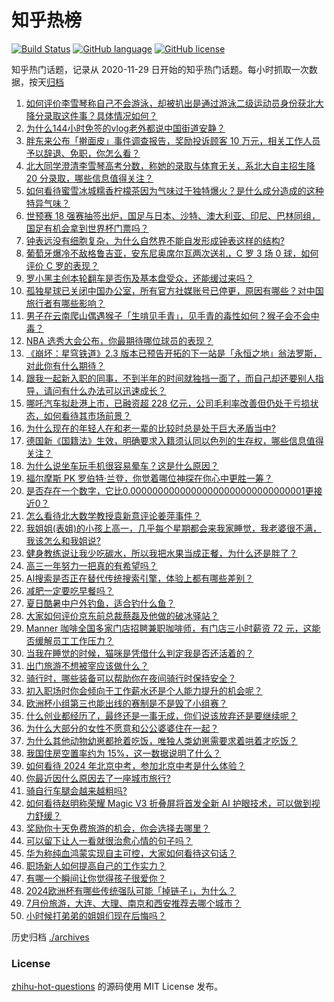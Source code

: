 # 知乎热榜
[![Build Status](https://github.com/ToWeLong/zhihu-hot-questions/workflows/CI/badge.svg)](https://github.com/ToWeLong/zhihu-hot-questions/actions)
[![GitHub language](https://img.shields.io/badge/language-golang-orange.svg)](https://golang.org/)
[![GitHub license](https://img.shields.io/github/license/ToWeLong/zhihu-hot-questions)](https://github.com/ToWeLong/zhihu-hot-questions/blob/main/LICENSE)

知乎热门话题，记录从 2020-11-29 日开始的知乎热门话题。每小时抓取一次数据，按天[归档](./archives)

<!-- BEGIN -->

1. [如何评价李雪琴称自己不会游泳，却被扒出是通过游泳二级运动员身份获北大降分录取这件事？具体情况如何？](https://www.zhihu.com/question/660011842)
1. [为什么144小时免签的vlog老外都说中国街道安静？](https://www.zhihu.com/question/659845050)
1. [胖东来公布「擀面皮」事件调查报告，奖励投诉顾客 10 万元，相关工作人员予以辞退、免职，你怎么看？](https://www.zhihu.com/question/660048821)
1. [北大同学澄清李雪琴高考分数，称她的录取与体育无关，系北大自主招生降 20 分录取，哪些信息值得关注？](https://www.zhihu.com/question/660052759)
1. [如何看待蜜雪冰城糯香柠檬茶因为气味过于独特爆火？是什么成分造成的这种特异气味？](https://www.zhihu.com/question/659617405)
1. [世预赛 18 强赛抽签出炉，国足与日本、沙特、澳大利亚、印尼、巴林同组，国足有机会拿到世界杯门票吗？](https://www.zhihu.com/question/660075580)
1. [钟表远没有细胞复杂，为什么自然界不能自发形成钟表这样的结构?](https://www.zhihu.com/question/659497953)
1. [葡萄牙爆冷不敌格鲁吉亚，安东尼奥席尔瓦两次送礼，C 罗 3 场 0 球，如何评价 C 罗的表现？](https://www.zhihu.com/question/660038204)
1. [罗小黑主创本轮翻车是否伤及基本盘受众，还能缓过来吗？](https://www.zhihu.com/question/660001699)
1. [孤独星球已关闭中国办公室，所有官方社媒账号已停更，原因有哪些？对中国旅行者有哪些影响？](https://www.zhihu.com/question/660007190)
1. [男子在云南爬山偶遇猴子「生啃见手青」，见手青的毒性如何？猴子会不会中毒？](https://www.zhihu.com/question/659837056)
1. [NBA 选秀大会公布，你最期待哪位球员的表现？](https://www.zhihu.com/question/660054451)
1. [《崩坏：星穹铁道》2.3 版本已预告开拓的下一站是「永恒之地」翁法罗斯，对此你有什么期待？](https://www.zhihu.com/question/659884406)
1. [跟我一起新入职的同事，不到半年的时间就独挡一面了，而自己却还要别人指导，请问有什么办法可以迅速成长？](https://www.zhihu.com/question/658821674)
1. [哪吒汽车拟赴港上市，已融资超 228 亿元，公司毛利率改善但仍处于亏损状态，如何看待其市场前景？](https://www.zhihu.com/question/660050163)
1. [为什么现在的年轻人在和老一辈的比较时总是处于巨大矛盾当中?](https://www.zhihu.com/question/463103515)
1. [德国新《国籍法》生效，明确要求入籍须认同以色列的生存权，哪些信息值得关注？](https://www.zhihu.com/question/660071663)
1. [为什么说坐车玩手机很容易晕车？这是什么原因？](https://www.zhihu.com/question/659653043)
1. [福尔摩斯 PK 罗伯特·兰登，你觉着哪位神探在你心中更胜一筹？](https://www.zhihu.com/question/659968411)
1. [是否存在一个数字，它比0.00000000000000000000000000000001更接近0？](https://www.zhihu.com/question/655615086)
1. [怎么看待北大数学教授袁新意评论姜萍事件？](https://www.zhihu.com/question/660057641)
1. [我姐姐(表姐)的小孩上高一，几乎每个星期都会来我家睡觉，我老婆很不满，我该怎么和我姐说?](https://www.zhihu.com/question/659617349)
1. [健身教练说让我少吃碳水，所以我把水果当成正餐，为什么还是胖了？](https://www.zhihu.com/question/658365553)
1. [高三一年努力一把真的有希望吗？](https://www.zhihu.com/question/660019693)
1. [AI搜索是否正在替代传统搜索引擎，体验上都有哪些差别？](https://www.zhihu.com/question/660068650)
1. [减肥一定要吃早餐吗？](https://www.zhihu.com/question/658672510)
1. [夏日酷暑中户外钓鱼，适合钓什么鱼？](https://www.zhihu.com/question/657161245)
1. [大家如何评价京东前总裁蔡磊及他做的破冰驿站？](https://www.zhihu.com/question/629938524)
1. [Manner 咖啡全国多家门店招聘兼职咖啡师，有门店三小时薪资 72 元，这能否缓解员工工作压力？](https://www.zhihu.com/question/659875708)
1. [当我在睡觉的时候，猫咪是凭借什么判定我是否还活着的？](https://www.zhihu.com/question/649238069)
1. [出门旅游不想被宰应该做什么？](https://www.zhihu.com/question/659552109)
1. [骑行时，哪些装备可以帮助你在夜间骑行时保持安全？](https://www.zhihu.com/question/656770221)
1. [初入职场时你会倾向于工作薪水还是个人能力提升的机会呢？](https://www.zhihu.com/question/659728263)
1. [欧洲杯小组第三也能出线的赛制是不是毁了小组赛？](https://www.zhihu.com/question/659570828)
1. [什么创业都经历了，最终还是一事无成，你们说该放弃还是要继续呢？](https://www.zhihu.com/question/658785697)
1. [为什么大部分的女性不愿意和公公婆婆住在一起？](https://www.zhihu.com/question/657676860)
1. [为什么其他动物幼崽都抢着吃饭，唯独人类幼崽需要求着哄着才吃饭？](https://www.zhihu.com/question/620889402)
1. [我国住房空置率约为 15%，这一数据说明了什么？](https://www.zhihu.com/question/656126227)
1. [如何看待 2024 年北京中考，参加北京中考是什么体验？](https://www.zhihu.com/question/602245477)
1. [你最近因什么原因去了一座城市旅行?](https://www.zhihu.com/question/658890926)
1. [骑自行车腿会越来越粗吗?](https://www.zhihu.com/question/533395348)
1. [如何看待赵明称荣耀 Magic V3 折叠屏将首发全新 AI 护眼技术，可以做到视力舒缓？](https://www.zhihu.com/question/660055080)
1. [奖励你十天免费旅游的机会，你会选择去哪里？](https://www.zhihu.com/question/659624750)
1. [可以留下让人一看就很治愈心情的句子吗？](https://www.zhihu.com/question/659959011)
1. [华为称纯血鸿蒙实现自主可控，大家如何看待这句话？](https://www.zhihu.com/question/659690226)
1. [职场新人如何提高自己的工作实力？](https://www.zhihu.com/question/659920735)
1. [有哪一个瞬间让你觉得孩子很爱你？](https://www.zhihu.com/question/659246920)
1. [2024欧洲杯有哪些传统强队可能「掉链子」，为什么？](https://www.zhihu.com/question/658746022)
1. [7月份旅游，大连、大理、南京和西安推荐去哪个城市？](https://www.zhihu.com/question/659324633)
1. [小时候打弟弟的姐姐们现在后悔吗？](https://www.zhihu.com/question/287238297)

<!-- END -->

历史归档 [./archives](./archives)


### License
[zhihu-hot-questions](https://github.com/towelong/zhihu-hot-questions) 的源码使用 MIT License 发布。